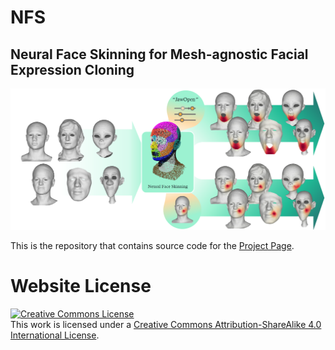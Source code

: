 # NFS
## Neural Face Skinning for Mesh-agnostic Facial Expression Cloning

<img src="static/images/teaser.png" alt="drawing"/> 

This is the repository that contains source code for the [Project Page](https://chacorp.github.io/nfs-page/).


# Website License
<a rel="license" href="http://creativecommons.org/licenses/by-sa/4.0/"><img alt="Creative Commons License" style="border-width:0" src="https://i.creativecommons.org/l/by-sa/4.0/88x31.png" /></a><br />This work is licensed under a <a rel="license" href="http://creativecommons.org/licenses/by-sa/4.0/">Creative Commons Attribution-ShareAlike 4.0 International License</a>.
